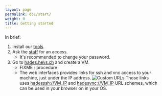 ```yaml
---
layout: page
permalink: doc/start/
weight: 0
title: Getting started
---
```


In brief:

1. Install our [tools](../tools/).
2. Ask the [staff](../../staff/) for an access.
	* It's recommended to change your password.
3. Go to [hades.hevs.ch](http://hades.hevs.ch) and create a VM.
	* FIXME : procedure
	* The web interfaces provides links for ssh and vnc access to your machine, just under the IP address.
	![Custom URLs](../../images/doc/custom_url.png)
	Those links uses [hadesssh://VM_IP](hadesssh://VM_IP) and [hadesvnc://VM_IP](hadesvnc://VM_IP) URL schemes, which can be used in your browser on in your OS.
